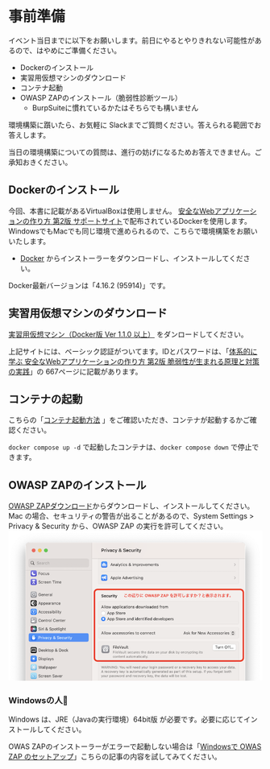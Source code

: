 # 事前準備

イベント当日までに以下をお願いします。前日にやるとやりきれない可能性があるので、はやめにご準備ください。

- Dockerのインストール
- 実習用仮想マシンのダウンロード
- コンテナ起動
- OWASP ZAPのインストール（脆弱性診断ツール）
  - BurpSuiteに慣れているかたはそちらでも構いません

環境構築に躓いたら、お気軽に Slackまでご質問ください。答えられる範囲でお答えします。

当日の環境構築についての質問は、進行の妨げになるためお答えできません。ご承知おきください。

## Dockerのインストール

今回、本書に記載があるVirtualBoxは使用しません。
[安全なWebアプリケーションの作り方 第2版 サポートサイト](https://wasbook.org)で配布されているDockerを使用します。WindowsでもMacでも同じ環境で進められるので、こちらで環境構築をお願いいたします。

- [Docker](https://www.docker.com) からインストーラーをダウンロードし、インストールしてください。

Docker最新バージョンは「4.16.2 (95914)」です。

## 実習用仮想マシンのダウンロード

[実習用仮想マシン（Docker版 Ver 1.1.0 以上）](https://wasbook.org/download/wasbook-docker.zip) をダンロードしてください。

上記サイトには、ベーシック認証がついてます。IDとパスワードは、「[体系的に学ぶ 安全なWebアプリケーションの作り方 第2版 脆弱性が生まれる原理と対策の実践](https://amazon.co.jp/dp/4797393165/ref=nosim?tag=singularityso-22)」の 667ページに記載があります。

## コンテナの起動

こちらの「[コンテナ起動方法](https://wasbook.org/wasbook-docker.html) 」をご確認いただき、コンテナが起動するかご確認ください。

`docker compose up -d` で起動したコンテナは、`docker compose down` で停止できます。

## OWASP ZAPのインストール

[OWASP ZAPダウンロード](https://www.zaproxy.org/download/)からダウンロードし、インストールしてください。
Mac の場合、セキュリティの警告が出ることがあるので、System Settings > Privacy & Security から、OWASP ZAP の実行を許可してください。
![SystemSettings](/2023Spring_DevelopingSecureWebApplications/img/preparation_owaspzap.png)

### Windowsの人🤚

Windows は、JRE（Javaの実行環境）64bit版 が必要です。必要に応じてインストールしてください。

OWAS ZAPのインストーラーがエラーで起動しない場合は「[Windowsで OWAS ZAP のセットアップ](https://zenn.dev/singularity/articles/d9a555238061e9)」こちらの記事の内容を試してみてください。